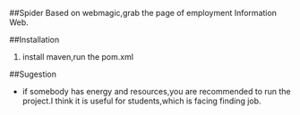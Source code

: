 ##Spider
Based on webmagic,grab the page of employment Information Web.

##Installation
1. install maven,run the pom.xml

##Sugestion
*   if somebody has energy and resources,you are recommended to run the project.I think it is useful for students,which is facing finding job.
